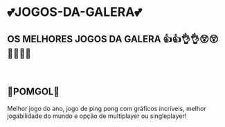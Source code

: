 # 💕JOGOS-DA-GALERA💕
<h2>OS MELHORES JOGOS DA GALERA
👍👍👌👌😲😲💯💯🥶🥶</h2>
<br>
<h2>🏓POMGOL🏓</h2>
Melhor jogo do ano, jogo de ping pong com gráficos incríveis, melhor jogabilidade do mundo e opção de multiplayer ou singleplayer!
